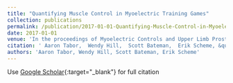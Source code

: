 ```yaml
---
title: "Quantifying Muscle Control in Myoelectric Training Games"
collection: publications
permalink: /publication/2017-01-01-Quantifying-Muscle-Control-in-Myoelectric-Training-Games
date: 2017-01-01
venue: 'In the proceedings of Myoelectric Controls and Upper Limb Prosthetics Symposium'
citation: ' Aaron Tabor,  Wendy Hill,  Scott Bateman,  Erik Scheme, &quot;Quantifying Muscle Control in Myoelectric Training Games.&quot; In the proceedings of Myoelectric Controls and Upper Limb Prosthetics Symposium, 2017.'
authors: 'Aaron Tabor, Wendy Hill, Scott Bateman, Erik Scheme'
---
```

Use [Google Scholar](https://scholar.google.com/scholar?q=Quantifying+Muscle+Control+in+Myoelectric+Training+Games){:target="_blank"} for full citation
